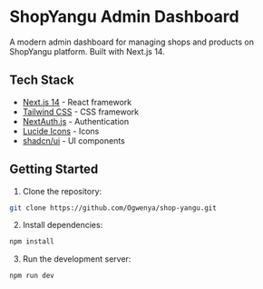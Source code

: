 # ShopYangu Admin Dashboard

A modern admin dashboard for managing shops and products on ShopYangu platform. Built with Next.js 14.

## Tech Stack

- [Next.js 14](https://nextjs.org/) - React framework
- [Tailwind CSS](https://tailwindcss.com/) - CSS framework
- [NextAuth.js](https://next-auth.js.org/) - Authentication
- [Lucide Icons](https://lucide.dev/) - Icons
- [shadcn/ui](https://ui.shadcn.com/) - UI components

## Getting Started

1. Clone the repository:

```bash
git clone https://github.com/Ogwenya/shop-yangu.git
```

2. Install dependencies:

```bash
npm install
```

3. Run the development server:

```bash
npm run dev
```
